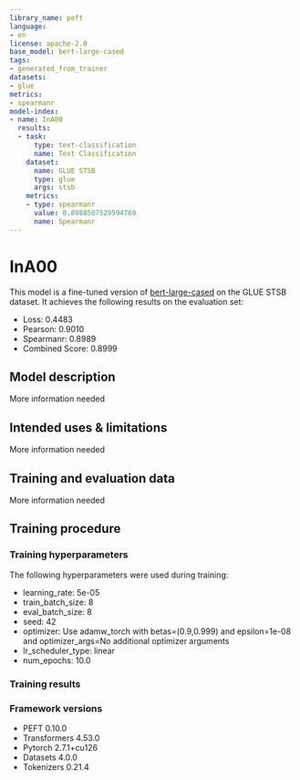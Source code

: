 ```yaml
---
library_name: peft
language:
- en
license: apache-2.0
base_model: bert-large-cased
tags:
- generated_from_trainer
datasets:
- glue
metrics:
- spearmanr
model-index:
- name: InA00
  results:
  - task:
      type: text-classification
      name: Text Classification
    dataset:
      name: GLUE STSB
      type: glue
      args: stsb
    metrics:
    - type: spearmanr
      value: 0.8988507529594769
      name: Spearmanr
---
```


<!-- This model card has been generated automatically according to the information the Trainer had access to. You
should probably proofread and complete it, then remove this comment. -->

# InA00

This model is a fine-tuned version of [bert-large-cased](https://huggingface.co/bert-large-cased) on the GLUE STSB dataset.
It achieves the following results on the evaluation set:
- Loss: 0.4483
- Pearson: 0.9010
- Spearmanr: 0.8989
- Combined Score: 0.8999

## Model description

More information needed

## Intended uses & limitations

More information needed

## Training and evaluation data

More information needed

## Training procedure

### Training hyperparameters

The following hyperparameters were used during training:
- learning_rate: 5e-05
- train_batch_size: 8
- eval_batch_size: 8
- seed: 42
- optimizer: Use adamw_torch with betas=(0.9,0.999) and epsilon=1e-08 and optimizer_args=No additional optimizer arguments
- lr_scheduler_type: linear
- num_epochs: 10.0

### Training results



### Framework versions

- PEFT 0.10.0
- Transformers 4.53.0
- Pytorch 2.7.1+cu126
- Datasets 4.0.0
- Tokenizers 0.21.4